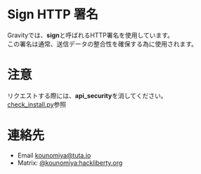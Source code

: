 # Sign HTTP 署名

Gravityでは、**sign**と呼ばれるHTTP署名を使用しています。  
この署名は通常、送信データの整合性を確保する為に使用されます。

# 注意
リクエストする際には、**api_security**を消してください。  
[check_install.py](https://github.com/popo-nyan/Gravity-Sign/blob/master/get_impornword.py)参照

# 連絡先
- Email [kounomiya@tuta.io](mailto:kounomiya@tuta.io)
- Matrix: [@kounomiya:hackliberty.org](https://matrix.to/#/@kounomiya:hackliberty.org)